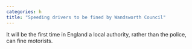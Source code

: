 ```yaml
---
categories: h
title: "Speeding drivers to be fined by Wandsworth Council"
---
```

It will be the first time in England a local authority, rather than the police, can fine motorists.